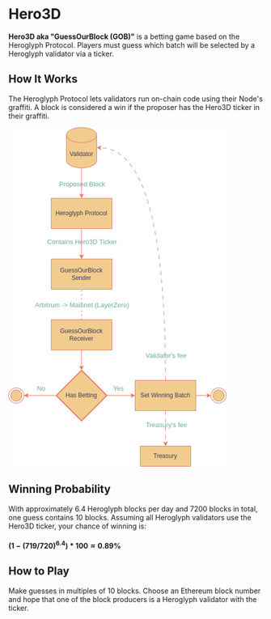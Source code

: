 # Hero3D
**Hero3D aka "GuessOurBlock (GOB)"** is a betting game based on the Heroglyph Protocol. Players must guess which batch will be selected by a Heroglyph validator via a ticker.

## How It Works
The Heroglyph Protocol lets validators run on-chain code using their Node's graffiti. A block is considered a win if the proposer has the Hero3D ticker in their graffiti.

![Protocol Flow](docs/ProtocolFlow.png)


## Winning Probability
With approximately 6.4 Heroglyph blocks per day and 7200 blocks in total, one guess contains 10 blocks. Assuming all Heroglyph validators use the Hero3D ticker, your chance of winning is:
#### $(1-(719/720)^{6.4}) *100 ≈ 0.89$%

## How to Play
Make guesses in multiples of 10 blocks. Choose an Ethereum block number and hope that one of the block producers is a Heroglyph validator with the ticker.